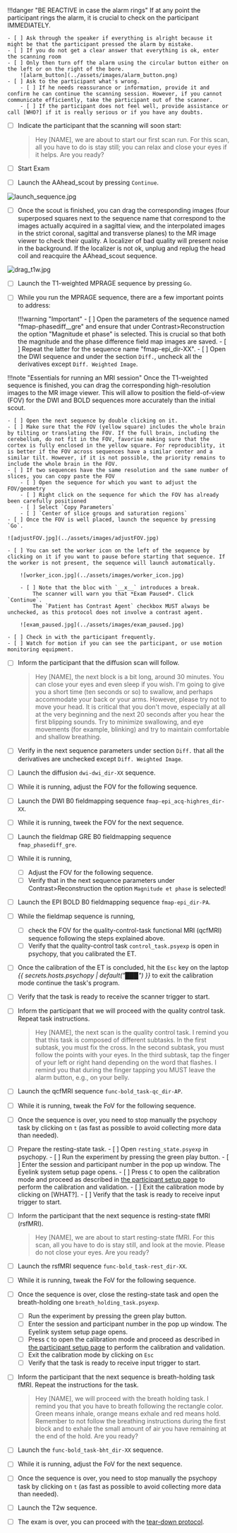 
!!!danger "BE REACTIVE in case the alarm rings"
    If at any point the participant rings the alarm, it is crucial to check on the participant IMMEDIATELY.

    - [ ] Ask through the speaker if everything is alright because it might be that the participant pressed the alarm by mistake.
    - [ ] If you do not get a clear answer that everything is ok, enter the scanning room 
    - [ ] Only then turn off the alarm using the circular button either on the left or on the right of the bore.
        ![alarm_button](../assets/images/alarm_button.png)
    - [ ] Ask to the participant what's wrong. 
        - [ ] If he needs reassurance or information, provide it and confirm he can continue the scanning session. However, if you cannot communicate efficiently, take the participant out of the scanner.
        - [ ] If the participant does not feel well, provide assistance or call [WHO?] if it is really serious or if you have any doubts.

- [ ] Indicate the participant that the scanning will soon start:

    > Hey [NAME], we are about to start our first scan run.
    > For this scan, all you have to do is stay still; you can relax and close your eyes if it helps.
    > Are you ready?

- [ ] Start Exam
- [ ] Launch the AAhead_scout by pressing `Continue`.

![launch_sequence.jpg](../assets/images/launch_sequence.jpg)

- [ ] Once the scout is finished, you can drag the corresponding images (four superposed squares next to the sequence name that correspond to the images actually acquired in a sagittal view, and the interpolated images in the strict coronal, sagittal and transverse planes) to the MR image viewer to check their quality. A localizer of bad quality will present noise in the background. If the localizer is not ok, unplug and replug the head coil and reacquire the AAhead_scout sequence.

![drag_t1w.jpg](../assets/images/drag_t1w.jpg)

- [ ] Launch the T1-weighted MPRAGE sequence by pressing `Go`.
- [ ] While you run the MPRAGE sequence, there are a few important points to address:


    !!!warning "Important"
        - [ ] Open the parameters of the sequence named "fmap-phasediff__gre" and ensure that under Contrast>Reconstruction the option "Magnitude et phase" is selected. This is crucial so that both the magnitude and the phase difference field map images are saved.
        - [ ] Repeat the latter for the sequence name "fmap-epi_dir-XX".
        - [ ] Open the DWI sequence and under the section `Diff.`, uncheck all the derivatives except `Diff. Weighted Image`.

!!!note "Essentials for running an MRI session"
    Once the T1-weighted sequence is finished, you can drag the corresponding high-resolution images to the MR image viewer. This will allow to position the field-of-view (FOV) for the DWI and BOLD sequences more accurately than the initial scout.
        
    - [ ] Open the next sequence by double clicking on it.
    - [ ] Make sure that the FOV (yellow square) includes the whole brain by tilting or translating the FOV. If the full brain, including the cerebellum, do not fit in the FOV, favorise making sure that the cortex is fully enclosed in the yellow square. For reproduciblity, it is better if the FOV across sequences have a similar center and a similar tilt. However, if it is not possible, the priority remains to include the whole brain in the FOV. 
    - [ ] If two sequences have the same resolution and the same number of slices, you can copy paste the FOV
        - [ ] Open the sequence for which you want to adjust the FOV/geometry
        - [ ] Right click on the sequence for which the FOV has already been carefully positioned
        - [ ] Select `Copy Parameters`
        - [ ] `Center of slice groups and saturation regions`
    - [ ] Once the FOV is well placed, launch the sequence by pressing `Go`.

    ![adjustFOV.jpg](../assets/images/adjustFOV.jpg)

    - [ ] You can set the worker icon on the left of the sequence by clicking on it if you want to pause before starting that sequence. If the worker is not present, the sequence will launch automatically.

        ![worker_icon.jpg](../assets/images/worker_icon.jpg)

        - [ ] Note that the bloc with `__x__` introduces a break.
            The scanner will warn you that *Exam Paused*. Click `Continue`.
            The `Patient has Contrast Agent` checkbox MUST always be unchecked, as this protocol does not involve a contrast agent.

        ![exam_paused.jpg](../assets/images/exam_paused.jpg)

    - [ ] Check in with the participant frequently.
    - [ ] Watch for motion if you can see the participant, or use motion monitoring equipment.

- [ ] Inform the participant that the diffusion scan will follow.

    > Hey [NAME], the next block is a bit long, around 30 minutes.
    > You can close your eyes and even sleep if you wish.
    > I'm going to give you a short time (ten seconds or so) to swallow, and perhaps accommodate your back or your arms. However, please try not to move your head.
    > It is critical that you don't move, especially at all at the very beginning and the next 20 seconds after you hear the first blipping sounds.
    > Try to minimize swallowing, and eye movements (for example, blinking) and try to maintain comfortable and shallow breathing.

- [ ] Verify in the next sequence parameters under section `Diff.` that all the derivatives are unchecked except `Diff. Weighted Image`.
- [ ] Launch the diffusion `dwi-dwi_dir-XX` sequence.
- [ ] While it is running, adjust the FOV for the following sequence.
- [ ] Launch the DWI B0 fieldmapping sequence `fmap-epi_acq-highres_dir-XX`.
- [ ] While it is running, tweek the FOV for the next sequence.
- [ ] Launch the fieldmap GRE B0 fieldmapping sequence `fmap_phasediff_gre`.
- [ ] While it is running, 
    - [ ] Adjust the FOV for the following sequence.
    - [ ] Verify that in the next sequence parameters under Contrast>Reconstruction the option `Magnitude et phase` is selected!
- [ ] Launch the EPI BOLD B0 fieldmapping sequence `fmap-epi_dir-PA`. 
- [ ] While the fieldmap sequence is running,
    - [ ] check the FOV for the quality-control-task functional MRI (qcfMRI) sequence following the steps explained above.
    - [ ] Verify that the quality-control task `control_task.psyexp` is open in psychopy, that you calibrated the ET.
- [ ] Once the calibration of the ET is concluded, hit the `Esc` key on the laptop *{{ secrets.hosts.psychopy | default("███") }}* to exit the calibration mode continue the task's program.
- [ ] Verify that the task is ready to receive the scanner trigger to start.
- [ ] Inform the participant that we will proceed with the quality control task. Repeat task instructions.

    > Hey [NAME], the next scan is the quality control task.
    > I remind you that this task is composed of different subtasks.
    > In the first subtask, you must fix the cross.
    > In the second subtask, you must follow the points with your eyes. 
    > In the third subtask, tap the finger of your left or right hand depending on the word that flashes.
    > I remind you that during the finger tapping you MUST leave the alarm button, e.g., on your belly.

- [ ] Launch the qcfMRI sequence `func-bold_task-qc_dir-AP`.
- [ ] While it is running, tweak the FoV for the following sequence.
- [ ] Once the sequence is over, you need to stop manually the psychopy task by clicking on `t` (as fast as possible to avoid collecting more data than needed).
- [ ] Prepare the resting-state task.
        - [ ] Open `resting_state.psyexp` in psychopy.
        - [ ] Run the experiment by pressing the green play button. 
        - [ ] Enter the session and participant number in the pop up window. The Eyelink system setup page opens.
        - [ ] Press `C` to open the calibration mode and proceed as described in [the participant setup page](./participant-prep.md) to perform the calibration and validation.
        - [ ] Exit the calibration mode by clicking on [WHAT?].
        - [ ] Verify that the task is ready to receive input trigger to start.
- [ ] Inform the participant that the next sequence is resting-state fMRI (rsfMRI).

    > Hey [NAME], we are about to start resting-state fMRI.
    > For this scan, all you have to do is stay still, and look at the movie.
    > Please do not close your eyes.
    > Are you ready?

- [ ] Launch the rsfMRI sequence `func-bold_task-rest_dir-XX`.
- [ ] While it is running, tweak the FoV for the following sequence.
- [ ] Once the sequence is over, close the resting-state task and open the breath-holding one `breath_holding_task.psyexp`.
    - [ ] Run the experiment by pressing the green play button. 
    - [ ] Enter the session and participant number in the pop up window. The Eyelink system setup page opens.
    - [ ] Press `C` to open the calibration mode and proceed as described in [the participant setup page](./participant-prep.md) to perform the calibration and validation.
    - [ ] Exit the calibration mode by clicking on `Esc`
    - [ ] Verify that the task is ready to receive input trigger to start.

- [ ] Inform the participant that the next sequence is breath-holding task fMRI. Repeat the instructions for the task.

    > Hey [NAME], we will proceed with the breath holding task.
    > I remind you that you have to breath following the rectangle color.
    > Green means inhale, orange means exhale and red means hold.
    > Remember to not follow the breathing instructions during the first block and to exhale the small amount of air you have remaining at the end of the hold.
    > Are you ready?

- [ ] Launch the `func-bold_task-bht_dir-XX` sequence.
- [ ] While it is running, adjust the FoV for the next sequence. 
- [ ] Once the sequence is over, you need to stop manually the psychopy task by clicking on `t` (as fast as possible to avoid collecting more data than needed).
- [ ] Launch the T2w sequence.
- [ ] The exam is over, you can proceed with the [tear-down protocol](./tear-down.md).
